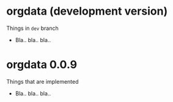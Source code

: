 # orgdata (development version)

Things in `dev` branch

* Bla.. bla.. bla..

# orgdata 0.0.9

Things that are implemented

* Bla.. bla.. bla..

